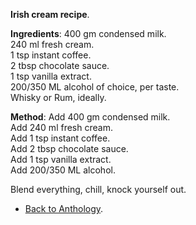 **Irish cream recipe**.  

**Ingredients**:
400 gm condensed milk.  
240 ml fresh cream.  
1 tsp instant coffee.  
2 tbsp chocolate sauce.  
1 tsp vanilla extract.  
200/350 ML alcohol of choice, per taste.  
Whisky or Rum, ideally.  

**Method**:
Add 400 gm condensed milk.  
Add 240 ml fresh cream.  
Add 1 tsp instant coffee.  
Add 2 tbsp chocolate sauce.  
Add 1 tsp vanilla extract.  
Add 200/350 ML alcohol.  

Blend everything, chill, knock yourself out.  

- <a href="https://kushalsamant.github.io/anthology.html">Back to Anthology</a>.  